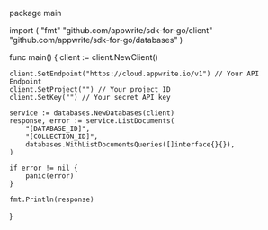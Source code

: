 package main

import (
    "fmt"
    "github.com/appwrite/sdk-for-go/client"
    "github.com/appwrite/sdk-for-go/databases"
)

func main() {
    client := client.NewClient()

    client.SetEndpoint("https://cloud.appwrite.io/v1") // Your API Endpoint
    client.SetProject("") // Your project ID
    client.SetKey("") // Your secret API key

    service := databases.NewDatabases(client)
    response, error := service.ListDocuments(
        "[DATABASE_ID]",
        "[COLLECTION_ID]",
        databases.WithListDocumentsQueries([]interface{}{}),
    )

    if error != nil {
        panic(error)
    }

    fmt.Println(response)
}
